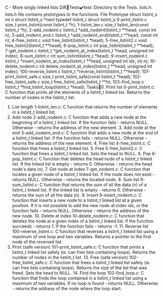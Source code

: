 C - More singly linked lists DIR📁Tests✔️test: Directory to the Tests.
lists.h: lists.h file contains prototypes to the functions.
File Prototype struct listint_s int n struct listint_s *next typedef listint_t struct listint_s
0-print_listint.c size_t print_listint(const listint_t *h); 1-listint_len.c size_t
listint_len(const listint_t *h); 2-add_nodeint.c listint_t *add_nodeint(listint_t **head,
const int n); 3-add_nodeint_end.c listint_t *add_nodeint_end(listint_t **head, const
int n); 4-free_listint.c void free_listint(listint_t *head); 5-free_listint2.c void
free_listint2(listint_t **head); 6-pop_listint.c int pop_listint(listint_t **head);
7-get_nodeint.c listint_t *get_nodeint_at_index(listint_t *head, unsigned int index);
8-sum_listint.c int sum_listint(listint_t *head); 9-insert_nodeint.c listint_t
*insert_nodeint_at_index(listint_t **head, unsigned int idx, int n); 10-delete_nodeint.c
int delete_nodeint_at_index(listint_t **head, unsigned int index); 100-reverse_listint.c
listint_t *reverse_listint(listint_t **head); 101-print_listint_safe.c size_t
print_listint_safe(const listint_t *head); 102-free_listint_safe.c size_t
free_listint_safe(listint_t **h); 103-find_loop.c listint_t *find_listint_loop(listint_t
*head); Tasks📃0. Print list
0-print_listint.c: C function that prints all the elements of a listint_t linked list. Returns
the number of nodes in the listint_t list.
1. List length
1-listint_len.c: C function that returns the number of elements in a listint_t linked list.
2. Add node
2-add_nodeint.c: C function that adds a new node at the beginning of a listint_t
linked list. If the function fails - returns NULL. Otherwise - returns the address of the
new element. 3. Add node at the end
3-add_nodeint_end.c: C function that adds a new node at the end of a listint_t linked
list. If the function fails - returns NULL. Otherwise - returns the address of the new
element. 4. Free list
4-free_listint.c: C function that frees a listint_t linked list. 5. Free
5-free_listint2.c: C function that frees a listint_t linked list. Sets the head to NULL. 6.
Pop
6-pop_listint.c: C function that deletes the head node of a listint_t linked list. If the
linked list is empty - returns 0. Otherwise - returns the head node's data (n). 7. Get
node at index
7-get_nodeint.c: C function that locates a given node of a listint_t linked list. If the
node does not exist - returns NULL. Otherwise - returns the located node. 8. Sum list
8-sum_listint.c: C function that returns the sum of all the data (n) of a listint_t linked
list. If the linked list is empty - returns 0. Otherwise - returns the sum of all the data
(n). 9. Insert
9-insert_nodeint.c: C function that inserts a new node to a listint_t linked list at a
given position. If it is not possible to add the new node at index idx, or the function
fails - returns NULL. Otherwise - returns the address of the new node. 10. Delete at
index
10-delete_nodeint.c: C function that deletes the node at a given index of a listint_t
linked list. If the function succeeds - returns 1. If the function fails - returns -1. 11.
Reverse list
100-reverse_listint.c: C function that reverses a listint_t linked list using a maximum
of one loop and two variables. Returns a pointer to the first node of the reversed list.
12. Print (safe version)
101-print_listint_safe.c: C function that prints a listint_t linked list safely (ie. can free
lists containing loops). Returns the number of nodes in the listint_t list. 13. Free (safe
version)
102-free_listint_safe.c: C function that frees a listint_t linked list safely (ie. can free
lists containing loops). Returns the size of the list that was freed. Sets the head to
NULL. 14. Find the loop
103-find_loop.c: C function that finds the loop contained in a listint_t linked list using
a maximum of two variables. If no loop is found - returns NULL. Otherwise - returns
the address of the node where the loop start.
